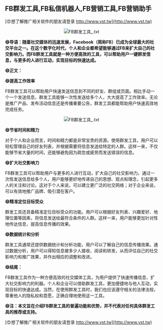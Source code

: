 ## **FB群发工具,FB私信机器人,FB营销工具,FB营销助手**

[😍想了解推广相关软件的朋友请登录 http://www.vst.tw](http://www.vst.tw)

 <center><img src="https://vst.tw/MP4/tuiguang/png/7.png" alt="FB群发工具_.txt"></center>

**😄导语：随着社交媒体的迅速发展，Facebook（简称FB）已成为全球最大的社交平台之一。在这个数字化时代，个人和企业都希望能够通过FB来扩大自己的社交影响力。而FB群发工具就是一种方便高效的工具，可以帮助用户一键群发信息，与更多的人进行互动，实现目标的快速达成。**

**😄正文：**

**😄提高工作效率**

FB群发工具可以帮助用户快速发送信息到不同的好友、群组或页面。相比手动一个一个发送信息，群发工具能够一次性发送给多个人，大大提高了工作效率。无论是推广产品、发布活动信息还是传播重要公告，群发工具都能帮助用户快速高效地完成任务。

 <center><img src="https://vst.tw/MP4/tuiguang/png/2.png" alt="FB群发工具_.txt"></center>

**😄节省时间和精力**

对于个人和企业而言，时间和精力都是非常宝贵的资源。使用群发工具，用户可以轻松管理自己的好友列表，并根据需要将信息发送给特定的人群。这样一来，不仅能够节省大量的时间，还能够避免因为疏忽或疲劳而发送错误的信息。

**😄扩大社交影响力**

FB群发工具可以帮助用户与更多的人进行互动，扩大自己的社交影响力。通过一次性发送信息给多个人，用户能够更好地传递自己的思想、观点和理念，引起更多人的关注和讨论。这对于个人来说，可以建立更广泛的社交网络；对于企业来说，可以有效地推广品牌、吸引潜在客户。

**😄精准定位目标受众**

群发工具还具备精准定位目标受众的功能。用户可以根据好友列表、兴趣爱好、地理位置等因素，将信息发送给最符合条件的人群。这样一来，用户能够更加针对性地传达信息，提高信息传播的效果。

**😄数据统计和分析**

群发工具通常还提供数据统计和分析功能，用户可以了解自己的信息传播效果。通过数据分析，用户可以得知信息被多少人接收、阅读和转发，从而评估自己的社交影响力和推广效果，并作出相应的调整和改进。

**😄结尾：**

FB群发工具作为一种方便高效的社交媒体工具，为用户提供了快速传播信息、扩大社交影响力的利器。个人和企业可以借助群发工具，更加便捷地与他人互动，实现目标的快速达成。当然，在使用群发工具时，我们也应该遵守相关的法律法规，尊重他人的隐私权和意愿，正确合理地使用这一工具。

**😄注：本文旨在介绍FB群发工具的普遍功能和优势，并不代表对任何具体群发工具的推荐或支持。**

[😍想了解推广相关软件的朋友请登录 http://www.vst.tw](http://www.vst.tw)



